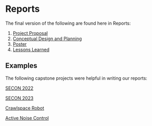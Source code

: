 # Reports

The final version of the following are found here in Reports:

1. [Project Proposal](https://github.com/lchapman42/Control-Sensing-Wireless-Charging-Robot/blob/main/Reports/Project%20Proposal/Project%20Proposal%20Revised.pdf)
2. [Conceptual Design and Planning](https://github.com/lchapman42/Control-Sensing-Wireless-Charging-Robot/blob/main/Reports/Conceptual%20Design/Conceptual%20Design%20and%20Planning%20V2.pdf)
3. [Poster](https://github.com/lchapman42/Control-Sensing-Wireless-Charging-Robot/blob/main/Reports/Poster/Modular%20IEEE%20Robot%20Poster.pdf)
4. [Lessons Learned](https://github.com/lchapman42/Control-Sensing-Wireless-Charging-Robot/blob/main/Reports/LessonsLearnedAndAquiredSkills.md)


## Examples

The following capstone projects were helpful in writing our reports:

[SECON 2022](https://github.com/TnTech-ECE/Spring2022-SECON2022)

[SECON 2023](https://github.com/TnTech-ECE/Spring2023-SECONRobot)

[Crawlspace Robot](https://github.com/TnTech-ECE/Fall-2023-2.0-Autonomous-Crawlspace-Inspection-Robot)

[Active Noise Control](https://github.com/CarsonDPope/Active-Noise-Control-With-Wall-Transmission-Detection)
